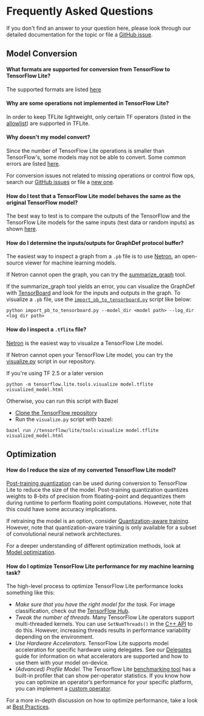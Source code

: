 # Frequently Asked Questions

If you don't find an answer to your question here, please look through our
detailed documentation for the topic or file a
[GitHub issue](https://github.com/tensorflow/tensorflow/issues).

## Model Conversion

#### What formats are supported for conversion from TensorFlow to TensorFlow Lite?

The supported formats are listed [here](../models/convert/index#python_api)

#### Why are some operations not implemented in TensorFlow Lite?

In order to keep TFLite lightweight, only certain TF operators (listed in the
[allowlist](op_select_allowlist)) are supported in TFLite.

#### Why doesn't my model convert?

Since the number of TensorFlow Lite operations is smaller than TensorFlow's,
some models may not be able to convert. Some common errors are listed
[here](../models/convert/index#conversion-errors).

For conversion issues not related to missing operations or control flow ops,
search our
[GitHub issues](https://github.com/tensorflow/tensorflow/issues?q=label%3Acomp%3Alite+)
or file a [new one](https://github.com/tensorflow/tensorflow/issues).

#### How do I test that a TensorFlow Lite model behaves the same as the original TensorFlow model?

The best way to test is to compare the outputs of the TensorFlow and the
TensorFlow Lite models for the same inputs (test data or random inputs) as shown
[here](inference#load-and-run-a-model-in-python).

#### How do I determine the inputs/outputs for GraphDef protocol buffer?

The easiest way to inspect a graph from a `.pb` file is to use
[Netron](https://github.com/lutzroeder/netron), an open-source viewer for
machine learning models.

If Netron cannot open the graph, you can try the
[summarize_graph](https://github.com/tensorflow/tensorflow/blob/master/tensorflow/tools/graph_transforms/README.md#inspecting-graphs)
tool.

If the summarize_graph tool yields an error, you can visualize the GraphDef with
[TensorBoard](https://www.tensorflow.org/guide/summaries_and_tensorboard) and
look for the inputs and outputs in the graph. To visualize a `.pb` file, use the
[`import_pb_to_tensorboard.py`](https://github.com/tensorflow/tensorflow/blob/master/tensorflow/python/tools/import_pb_to_tensorboard.py)
script like below:

```shell
python import_pb_to_tensorboard.py --model_dir <model path> --log_dir <log dir path>
```

#### How do I inspect a `.tflite` file?

[Netron](https://github.com/lutzroeder/netron) is the easiest way to visualize a
TensorFlow Lite model.

If Netron cannot open your TensorFlow Lite model, you can try the
[visualize.py](https://github.com/tensorflow/tensorflow/blob/master/tensorflow/lite/tools/visualize.py)
script in our repository.

If you're using TF 2.5 or a later version

```shell
python -m tensorflow.lite.tools.visualize model.tflite visualized_model.html
```

Otherwise, you can run this script with Bazel

*   [Clone the TensorFlow repository](https://www.tensorflow.org/install/source)
*   Run the `visualize.py` script with bazel:

```shell
bazel run //tensorflow/lite/tools:visualize model.tflite visualized_model.html
```

## Optimization

#### How do I reduce the size of my converted TensorFlow Lite model?

[Post-training quantization](../performance/post_training_quantization) can
be used during conversion to TensorFlow Lite to reduce the size of the model.
Post-training quantization quantizes weights to 8-bits of precision from
floating-point and dequantizes them during runtime to perform floating point
computations. However, note that this could have some accuracy implications.

If retraining the model is an option, consider
[Quantization-aware training](https://github.com/tensorflow/tensorflow/tree/r1.13/tensorflow/contrib/quantize).
However, note that quantization-aware training is only available for a subset of
convolutional neural network architectures.

For a deeper understanding of different optimization methods, look at
[Model optimization](../performance/model_optimization).

#### How do I optimize TensorFlow Lite performance for my machine learning task?

The high-level process to optimize TensorFlow Lite performance looks something
like this:

*   *Make sure that you have the right model for the task.* For image
    classification, check out the
    [TensorFlow Hub](https://tfhub.dev/s?deployment-format=lite&module-type=image-classification).
*   *Tweak the number of threads.* Many TensorFlow Lite operators support
    multi-threaded kernels. You can use `SetNumThreads()` in the
    [C++ API](https://github.com/tensorflow/tensorflow/blob/master/tensorflow/lite/core/interpreter_builder.h#L110)
    to do this. However, increasing threads results in performance variability
    depending on the environment.
*   *Use Hardware Accelerators.* TensorFlow Lite supports model acceleration for
    specific hardware using delegates. See our
    [Delegates](../performance/delegates) guide for information on what
    accelerators are supported and how to use them with your model on-device.
*   *(Advanced) Profile Model.* The Tensorflow Lite
    [benchmarking tool](https://github.com/tensorflow/tensorflow/tree/master/tensorflow/lite/tools/benchmark)
    has a built-in profiler that can show per-operator statistics. If you know
    how you can optimize an operator’s performance for your specific platform,
    you can implement a [custom operator](ops_custom).

For a more in-depth discussion on how to optimize performance, take a look at
[Best Practices](../performance/best_practices).
